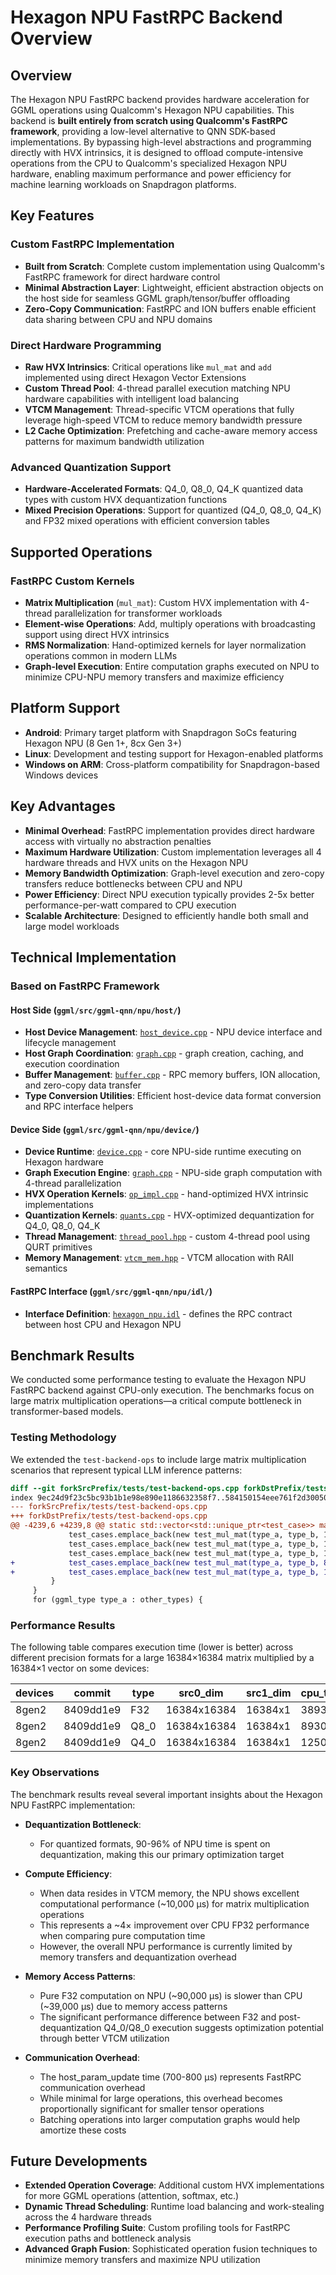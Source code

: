 # Hexagon NPU FastRPC Backend Overview

## Overview

The Hexagon NPU FastRPC backend provides hardware acceleration for GGML operations using Qualcomm's Hexagon NPU capabilities. This backend is **built entirely from scratch using Qualcomm's FastRPC framework**, providing a low-level alternative to QNN SDK-based implementations. By bypassing high-level abstractions and programming directly with HVX intrinsics, it is designed to offload compute-intensive operations from the CPU to Qualcomm's specialized Hexagon NPU hardware, enabling maximum performance and power efficiency for machine learning workloads on Snapdragon platforms.

## Key Features

### Custom FastRPC Implementation
- **Built from Scratch**: Complete custom implementation using Qualcomm's FastRPC framework for direct hardware control
- **Minimal Abstraction Layer**: Lightweight, efficient abstraction objects on the host side for seamless GGML graph/tensor/buffer offloading
- **Zero-Copy Communication**: FastRPC and ION buffers enable efficient data sharing between CPU and NPU domains

### Direct Hardware Programming
- **Raw HVX Intrinsics**: Critical operations like `mul_mat` and `add` implemented using direct Hexagon Vector Extensions
- **Custom Thread Pool**: 4-thread parallel execution matching NPU hardware capabilities with intelligent load balancing
- **VTCM Management**: Thread-specific VTCM operations that fully leverage high-speed VTCM to reduce memory bandwidth pressure
- **L2 Cache Optimization**: Prefetching and cache-aware memory access patterns for maximum bandwidth utilization

### Advanced Quantization Support
- **Hardware-Accelerated Formats**: Q4_0, Q8_0, Q4_K quantized data types with custom HVX dequantization functions
- **Mixed Precision Operations**: Support for quantized (Q4_0, Q8_0, Q4_K) and FP32 mixed operations with efficient conversion tables

## Supported Operations

### FastRPC Custom Kernels
- **Matrix Multiplication** (`mul_mat`): Custom HVX implementation with 4-thread parallelization for transformer workloads
- **Element-wise Operations**: Add, multiply operations with broadcasting support using direct HVX intrinsics
- **RMS Normalization**: Hand-optimized kernels for layer normalization operations common in modern LLMs
- **Graph-level Execution**: Entire computation graphs executed on NPU to minimize CPU-NPU memory transfers and maximize efficiency

## Platform Support

- **Android**: Primary target platform with Snapdragon SoCs featuring Hexagon NPU (8 Gen 1+, 8cx Gen 3+)
- **Linux**: Development and testing support for Hexagon-enabled platforms
- **Windows on ARM**: Cross-platform compatibility for Snapdragon-based Windows devices

## Key Advantages

- **Minimal Overhead**: FastRPC implementation provides direct hardware access with virtually no abstraction penalties
- **Maximum Hardware Utilization**: Custom implementation leverages all 4 hardware threads and HVX units on the Hexagon NPU
- **Memory Bandwidth Optimization**: Graph-level execution and zero-copy transfers reduce bottlenecks between CPU and NPU
- **Power Efficiency**: Direct NPU execution typically provides 2-5x better performance-per-watt compared to CPU execution
- **Scalable Architecture**: Designed to efficiently handle both small and large model workloads

## Technical Implementation

### Based on FastRPC Framework

#### Host Side (`ggml/src/ggml-qnn/npu/host/`)
- **Host Device Management**: [`host_device.cpp`](https://github.com/chraac/llama.cpp/blob/dev-refactoring/ggml/src/ggml-qnn/npu/host/host_device.cpp) - NPU device interface and lifecycle management
- **Host Graph Coordination**: [`graph.cpp`](https://github.com/chraac/llama.cpp/blob/dev-refactoring/ggml/src/ggml-qnn/npu/host/graph.cpp) - graph creation, caching, and execution coordination
- **Buffer Management**: [`buffer.cpp`](https://github.com/chraac/llama.cpp/blob/dev-refactoring/ggml/src/ggml-qnn/npu/host/buffer.cpp) - RPC memory buffers, ION allocation, and zero-copy data transfer
- **Type Conversion Utilities**: Efficient host-device data format conversion and RPC interface helpers

#### Device Side (`ggml/src/ggml-qnn/npu/device/`)
- **Device Runtime**: [`device.cpp`](https://github.com/chraac/llama.cpp/blob/dev-refactoring/ggml/src/ggml-qnn/npu/device/device.cpp) - core NPU-side runtime executing on Hexagon hardware
- **Graph Execution Engine**: [`graph.cpp`](https://github.com/chraac/llama.cpp/blob/dev-refactoring/ggml/src/ggml-qnn/npu/device/graph.cpp) - NPU-side graph computation with 4-thread parallelization
- **HVX Operation Kernels**: [`op_impl.cpp`](https://github.com/chraac/llama.cpp/blob/dev-refactoring/ggml/src/ggml-qnn/npu/device/op_impl.cpp) - hand-optimized HVX intrinsic implementations
- **Quantization Kernels**: [`quants.cpp`](https://github.com/chraac/llama.cpp/blob/dev-refactoring/ggml/src/ggml-qnn/npu/device/quants.cpp) - HVX-optimized dequantization for Q4_0, Q8_0, Q4_K
- **Thread Management**: [`thread_pool.hpp`](https://github.com/chraac/llama.cpp/blob/dev-refactoring/ggml/src/ggml-qnn/npu/device/thread_pool.hpp) - custom 4-thread pool using QURT primitives
- **Memory Management**: [`vtcm_mem.hpp`](https://github.com/chraac/llama.cpp/blob/dev-refactoring/ggml/src/ggml-qnn/npu/device/vtcm_mem.hpp) - VTCM allocation with RAII semantics

#### FastRPC Interface (`ggml/src/ggml-qnn/npu/idl/`)
- **Interface Definition**: [`hexagon_npu.idl`](https://github.com/chraac/llama.cpp/blob/dev-refactoring/ggml/src/ggml-qnn/npu/idl/hexagon_npu.idl) - defines the RPC contract between host CPU and Hexagon NPU

## Benchmark Results

We conducted some performance testing to evaluate the Hexagon NPU FastRPC backend against CPU-only execution. The benchmarks focus on large matrix multiplication operations—a critical compute bottleneck in transformer-based models.

### Testing Methodology
We extended the `test-backend-ops` to include large matrix multiplication scenarios that represent typical LLM inference patterns:

```patch
diff --git forkSrcPrefix/tests/test-backend-ops.cpp forkDstPrefix/tests/test-backend-ops.cpp
index 9ec24d9f23c5bc93b1b1e98e890e1186632358f7..584150154eee761f2d300504c525d38265fe3eb0 100644
--- forkSrcPrefix/tests/test-backend-ops.cpp
+++ forkDstPrefix/tests/test-backend-ops.cpp
@@ -4239,6 +4239,8 @@ static std::vector<std::unique_ptr<test_case>> make_test_cases_eval() {
             test_cases.emplace_back(new test_mul_mat(type_a, type_b, 16,  1, 1024, {3, 2}, {1, 1}));
             test_cases.emplace_back(new test_mul_mat(type_a, type_b, 16,  8, 1024, {3, 2}, {1, 1}));
             test_cases.emplace_back(new test_mul_mat(type_a, type_b, 16, 16, 1024, {3, 2}, {1, 1}));
+            test_cases.emplace_back(new test_mul_mat(type_a, type_b, 8192, 1, 8192, {1, 1}, {1, 1}));
+            test_cases.emplace_back(new test_mul_mat(type_a, type_b, 16384, 1, 16384, {1, 1}, {1, 1}));
         }
     }
     for (ggml_type type_a : other_types) {
```

### Performance Results

The following table compares execution time (lower is better) across different precision formats for a large 16384×16384 matrix multiplied by a 16384×1 vector on some devices:

| devices | commit    | type | src0_dim    | src1_dim | cpu_time(us) | host_total(us) | host_param_update(us) | device_total(us) | device_dequant(us) | device_compute(us) |
| ------- | --------- | ---- | ----------- | -------- | ------------ | -------------- | --------------------- | ---------------- | ------------------ | ------------------ |
| 8gen2   | 8409dd1e9 | F32  | 16384x16384 | 16384x1  | 38935        | 285529         | 296                   | 89518            | 0                  | 89518              |
| 8gen2   | 8409dd1e9 | Q8_0 | 16384x16384 | 16384x1  | 8930         | 327385         | 774                   | 255894           | 245178             | 10716              |
| 8gen2   | 8409dd1e9 | Q4_0 | 16384x16384 | 16384x1  | 12503        | 143390         | 735                   | 96932            | 86927              | 10005              |

### Key Observations

The benchmark results reveal several important insights about the Hexagon NPU FastRPC implementation:

- **Dequantization Bottleneck**:
  - For quantized formats, 90-96% of NPU time is spent on dequantization, making this our primary optimization target

- **Compute Efficiency**:
  - When data resides in VTCM memory, the NPU shows excellent computational performance (~10,000 μs) for matrix multiplication operations
  - This represents a ~4× improvement over CPU FP32 performance when comparing pure computation time
  - However, the overall NPU performance is currently limited by memory transfers and dequantization overhead

- **Memory Access Patterns**:
  - Pure F32 computation on NPU (~90,000 μs) is slower than CPU (~39,000 μs) due to memory access patterns
  - The significant performance difference between F32 and post-dequantization Q4_0/Q8_0 execution suggests optimization potential through better VTCM utilization

- **Communication Overhead**:
  - The host_param_update time (700-800 μs) represents FastRPC communication overhead
  - While minimal for large operations, this overhead becomes proportionally significant for smaller tensor operations
  - Batching operations into larger computation graphs would help amortize these costs

## Future Developments

- **Extended Operation Coverage**: Additional custom HVX implementations for more GGML operations (attention, softmax, etc.)
- **Dynamic Thread Scheduling**: Runtime load balancing and work-stealing across the 4 hardware threads
- **Performance Profiling Suite**: Custom profiling tools for FastRPC execution paths and bottleneck analysis
- **Advanced Graph Fusion**: Sophisticated operation fusion techniques to minimize memory transfers and maximize NPU utilization

